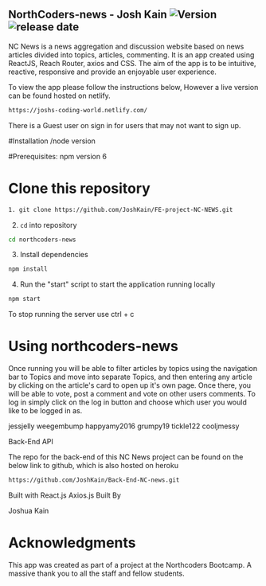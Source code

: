 ## NorthCoders-news - Josh Kain ![Version](https://img.shields.io/badge/Version-1.0-brightgreen.svg) ![release date](https://img.shields.io/badge/Release%20Date-June%202019-blue.svg)

NC News is a news aggregation and discussion website based on news articles divided into topics, articles, commenting. It is an app created using ReactJS, Reach Router, axios and CSS. The aim of the app is to be intuitive, reactive, responsive and provide an enjoyable user experience.

To view the app please follow the instructions below, However a live version can be found hosted on netlify.

```bash
https://joshs-coding-world.netlify.com/
```

There is a Guest user on sign in for users that may not want to sign up.

#Installation
/node version

#Prerequisites:
npm version 6

# Clone this repository

```bash
1. git clone https://github.com/JoshKain/FE-project-NC-NEWS.git
```

2. `cd` into repository

```bash
cd northcoders-news
```

3. Install dependencies

```bash
npm install
```

4. Run the "start" script to start the application running locally

```bash
npm start
```

To stop running the server use ctrl + c

# Using northcoders-news

Once running you will be able to filter articles by topics using the navigation bar to Topics and move into separate Topics, and then entering any article by clicking on the article's card to open up it's own page. Once there, you will be able to vote, post a comment and vote on other users comments. To log in simply click on the log in button and choose which user you would like to be logged in as.

jessjelly weegembump happyamy2016 grumpy19 tickle122 cooljmessy

Back-End API

The repo for the back-end of this NC News project can be found on the below link to github, which is also hosted on heroku

```bash
https://github.com/JoshKain/Back-End-NC-news.git
```

Built with
React.js
Axios.js
Built By

Joshua Kain

# Acknowledgments

This app was created as part of a project at the Northcoders Bootcamp. A massive thank you to all the staff and fellow students.
